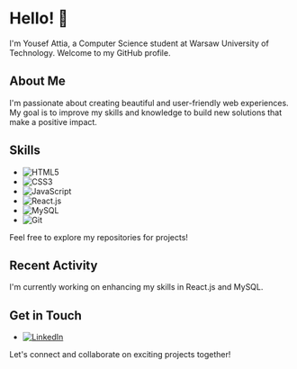# Hello! 👋

I'm Yousef Attia, a Computer Science student at Warsaw University of Technology. Welcome to my GitHub profile.

## About Me

I'm passionate about creating beautiful and user-friendly web experiences. My goal is to improve my skills and knowledge to build new solutions that make a positive impact.

## Skills

- ![HTML5](https://img.shields.io/badge/-HTML5-E34F26?style=for-the-badge&logo=html5&logoColor=white)
- ![CSS3](https://img.shields.io/badge/-CSS3-1572B6?style=for-the-badge&logo=css3&logoColor=white)
- ![JavaScript](https://img.shields.io/badge/-JavaScript-F7DF1E?style=for-the-badge&logo=javascript&logoColor=black)
- ![React.js](https://img.shields.io/badge/-React.js-61DAFB?style=for-the-badge&logo=react&logoColor=black)
- ![MySQL](https://img.shields.io/badge/-MySQL-4479A1?style=for-the-badge&logo=mysql&logoColor=white)
- ![Git](https://img.shields.io/badge/-Git-F05032?style=for-the-badge&logo=git&logoColor=white)

Feel free to explore my repositories for projects!

## Recent Activity

I'm currently working on enhancing my skills in React.js and MySQL.

## Get in Touch

- [![LinkedIn](https://img.shields.io/badge/-LinkedIn-0077B5?style=for-the-badge&logo=linkedin&logoColor=white)](www.linkedin.com/in/yattia)

Let's connect and collaborate on exciting projects together!
